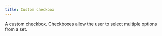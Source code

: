 ```yaml
---
title: Custom checkbox
---
```


A custom checkbox. Checkboxes allow the user to select multiple options from a set.
